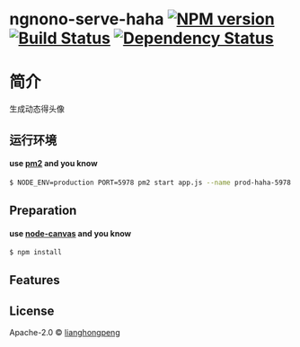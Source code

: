 # ngnono-serve-haha [![NPM version][npm-image]][npm-url] [![Build Status][travis-image]][travis-url] [![Dependency Status][daviddm-image]][daviddm-url]
 

# 简介

生成动态得头像



## 运行环境

#### use [pm2](https://github.com/Unitech/pm2) and you know


```sh
$ NODE_ENV=production PORT=5978 pm2 start app.js --name prod-haha-5978 --node-args="--harmony" --watch
```

## Preparation

#### use [node-canvas](https://www.npmjs.com/package/canvas) and you know


```sh   
$ npm install
```

## Features



## License

Apache-2.0 © [lianghongpeng]()


[npm-image]: https://badge.fury.io/js/ngnono-serve-haha.svg
[npm-url]: https://npmjs.org/package/ngnono-serve-haha
[travis-image]: https://travis-ci.org/ngnono/ngnono-serve-haha.svg?branch=master
[travis-url]: https://travis-ci.org/ngnono/ngnono-serve-haha
[daviddm-image]: https://david-dm.org/ngnono/ngnono-serve-haha.svg?theme=shields.io
[daviddm-url]: https://david-dm.org/ngnono/ngnono-serve-haha
